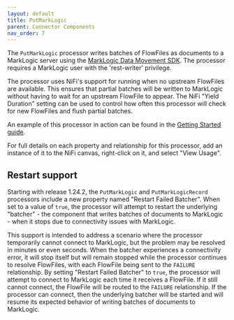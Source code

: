```yaml
---
layout: default
title: PutMarkLogic
parent: Connector Components
nav_order: 7
---
```


The `PutMarkLogic` processor writes batches of FlowFiles as documents to a MarkLogic server using the 
[MarkLogic Data Movement SDK](https://docs.marklogic.com/guide/java/data-movement). The processor requires a MarkLogic 
user with the 'rest-writer' privilege.

The processor uses NiFi's support for running when no upstream FlowFiles are available. This ensures that partial 
batches will be written to MarkLogic without having to wait for an upstream FlowFile to appear. The NiFi 
"Yield Duration" setting can be used to control how often this processor will check for new FlowFiles and flush 
partial batches.

An example of this processor in action can be found in the [Getting Started guide](../getting-started.md).

For full details on each property and relationship for this processor, add an instance of it to the NiFi canvas,
right-click on it, and select "View Usage".

## Restart support

Starting with release 1.24.2, the `PutMarkLogic` and `PutMarkLogicRecord` processors include a new property named 
"Restart Failed Batcher". When set to a value of `true`, the processor will attempt to restart the underlying 
"batcher" - the component that writes batches of documents to MarkLogic - when it stops due to connectivity issues with 
MarkLogic. 

This support is intended to address a scenario where the processor temporarily cannot connect to MarkLogic, but the 
problem may be resolved in minutes or even seconds. When the batcher experiences a connectivity error, it will stop 
itself but will remain stopped while the processor continues to resolve FlowFiles, with each FlowFile being sent to 
the `FAILURE` relationship. By setting "Restart Failed Batcher" to `true`, the processor will attempt to connect to 
MarkLogic each time it receives a FlowFile. If it still cannot connect, the FlowFile will be routed to the `FAILURE`
relationship. If the processor can connect, then the underlying batcher will be started and will resume its expected
behavior of writing batches of documents to MarkLogic.

